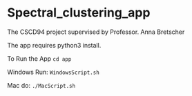 # Spectral_clustering_app
The CSCD94 project supervised by Professor. Anna Bretscher

The app requires python3 install.

To Run the App
`cd app`

Windows Run:
`WindowsScript.sh`

Mac do:
`./MacScript.sh`
